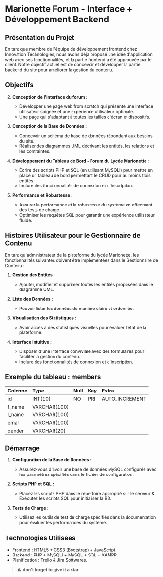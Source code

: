 # Marionette Forum - Interface + Développement Backend

## Présentation du Projet

En tant que membre de l'équipe de développement frontend chez Innovation Technologies, nous avons déjà proposé une idée d'application web avec ses fonctionnalités, et la partie frontend a été approuvée par le client. Notre objectif actuel est de concevoir et développer la partie backend du site pour améliorer la gestion du contenu.

## Objectifs

2. **Conception de l'interface du forum :**
   - Développer une page web from scratch qui présente une interface utilisateur soignée et une expérience utilisateur optimale.
   - Une page qui s'adaptant à toutes les tailles d'écran et dispositifs.

1. **Conception de la Base de Données :**
   - Concevoir un schéma de base de données répondant aux besoins du site.
   - Réaliser des diagrammes UML décrivant les entités, les relations et les contraintes.

2. **Développement du Tableau de Bord - Forum du Lycée Marionette :**
   - Écrire des scripts PHP et SQL (en utilisant MySQLi) pour mettre en place un tableau de bord permettant le CRUD pour au moins trois entités.
   - Inclure des fonctionnalités de connexion et d'inscription.

3. **Performance et Robustesse :**
   - Assurer la performance et la robustesse du système en effectuant des tests de charge.
   - Optimiser les requêtes SQL pour garantir une expérience utilisateur fluide.

## Histoires Utilisateur pour le Gestionnaire de Contenu

En tant qu'administrateur de la plateforme du lycée Marionette, les fonctionnalités suivantes doivent être implémentées dans le Gestionnaire de Contenu :

1. **Gestion des Entités :**
   - Ajouter, modifier et supprimer toutes les entités proposées dans le diagramme UML.

2. **Liste des Données :**
   - Pouvoir lister les données de manière claire et ordonnée.

3. **Visualisation des Statistiques :**
   - Avoir accès à des statistiques visuelles pour évaluer l'état de la plateforme.

4. **Interface Intuitive :**
   - Disposer d'une interface conviviale avec des formulaires pour faciliter la gestion du contenu.
   - Inclure des fonctionnalités de connexion et d'inscription.
  
## Exemple du tableau : members

| Colonne   | Type         | Null | Key | Extra                     |
|:----------|:-------------|:-----|:----|:--------------------------|
| id        | INT(10)      | NO   | PRI | AUTO_INCREMENT            |
| f_name    | VARCHAR(100) |      |     |                           |
| l_name    | VARCHAR(100) |      |     |                           |
| email     | VARCHAR(100) |      |     |                           |
| gender    | VARCHAR(20)  |      |     |                           |

## Démarrage

1. **Configuration de la Base de Données :**
   - Assurez-vous d'avoir une base de données MySQL configurée avec les paramètres spécifiés dans le fichier de configuration.

2. **Scripts PHP et SQL :**
   - Placez les scripts PHP dans le répertoire approprié sur le serveur & Exécutez les scripts SQL pour initialiser la BD.

3. **Tests de Charge :**
   - Utilisez les outils de test de charge spécifiés dans la documentation pour évaluer les performances du système.

## Technologies Utilisées

   - Frontend : HTML5 + CSS3 (Bootstrap) + JavaScript.
   - Backend : PHP + MySQLi + MySQL + SQL + XAMPP.
   - Planification : Trello & Jira Softwares.


> :warning: **don't forget to give it a star**

